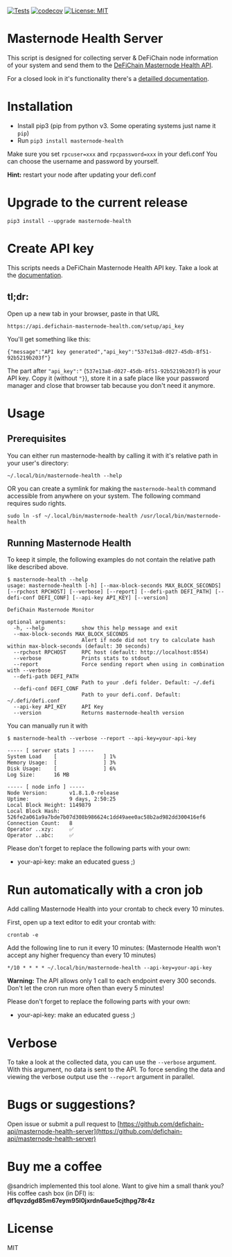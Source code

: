 [![Tests](https://github.com/defichain-api/masternode-health-server/actions/workflows/package.yml/badge.svg?branch=master)](https://github.com/defichain-api/masternode-health-server/actions/workflows/package.yml) [![codecov](https://codecov.io/gh/defichain-api/masternode-health-server/branch/master/graph/badge.svg?token=WWRB5IZN7A)](https://codecov.io/gh/defichain-api/masternode-health-server) [![License: MIT](https://img.shields.io/badge/License-MIT-yellow.svg)](LICENSE.md)




# Masternode Health Server

This script is designed for collecting server & DeFiChain node information of your system and send them to the [DeFiChain Masternode Health API](https://github.com/defichain-api/masternode-health).

For a closed look in it's functionality there's a [detailled documentation](https://docs.defichain-masternode-health.com/).

# Installation

- Install pip3 (pip from python v3. Some operating systems just name it ```pip```)
- Run ```pip3 install masternode-health```

Make sure you set ```rpcuser=xxx``` and ```rpcpassword=xxx``` in your defi.conf
You can choose the username and password by yourself. 

**Hint:** restart your node after updating your defi.conf
# Upgrade to the current release

```
pip3 install --upgrade masternode-health
```

# Create API key

This scripts needs a DeFiChain Masternode Health API key. Take a look at the [documentation](https://docs.defichain-masternode-health.com/#get-an-api-key).

## tl;dr:

Open up a new tab in your browser, paste in that URL

```
https://api.defichain-masternode-health.com/setup/api_key
```

You'll get something like this:

```
{"message":"API key generated","api_key":"537e13a8-d027-45db-8f51-92b5219b203f"}
```

The part after ```"api_key":"``` (```537e13a8-d027-45db-8f51-92b5219b203f```) is your API key. Copy it (without ```"}```), store it in a safe place like your password manager and close that browser tab because you don't need it anymore.

# Usage

## Prerequisites
You can either run masternode-health by calling it with it's relative path in your user's directory:

```
~/.local/bin/masternode-health --help
```

OR you can create a symlink for making the ```masternode-health``` command accessible from anywhere on your system. The following command requires sudo rights.

```
sudo ln -sf ~/.local/bin/masternode-health /usr/local/bin/masternode-health
```


## Running Masternode Health

To keep it simple, the following examples do not contain the relative path like described above.

```
$ masternode-health --help
usage: masternode-health [-h] [--max-block-seconds MAX_BLOCK_SECONDS] [--rpchost RPCHOST] [--verbose] [--report] [--defi-path DEFI_PATH] [--defi-conf DEFI_CONF] [--api-key API_KEY] [--version]

DefiChain Masternode Monitor

optional arguments:
  -h, --help            show this help message and exit
  --max-block-seconds MAX_BLOCK_SECONDS
                        Alert if node did not try to calculate hash within max-block-seconds (default: 30 seconds)
  --rpchost RPCHOST     RPC host (default: http://localhost:8554)
  --verbose             Prints stats to stdout
  --report              Force sending report when using in combination with --verbose
  --defi-path DEFI_PATH
                        Path to your .defi folder. Default: ~/.defi
  --defi-conf DEFI_CONF
                        Path to your defi.conf. Default: ~/.defi/defi.conf
  --api-key API_KEY     API Key
  --version             Returns masternode-health version
```

You can manually run it with

```
$ masternode-health --verbose --report --api-key=your-api-key

----- [ server stats ] -----
System Load    [               ] 1%   
Memory Usage:  [               ] 3%   
Disk Usage:    [               ] 6%   
Log Size:      16 MB     

----- [ node info ] -----
Node Version:       v1.8.1.0-release                                            
Uptime:             9 days, 2:50:25                                             
Local Block Height: 1149879                                                     
Local Block Hash:   526fe2a061a9a7bde7b07d308b986624c1dd49aee0ac58b2ad982dd300416ef6
Connection Count:   8                                                           
Operator ..xzy:     ✅                                                           
Operator ..abc:     ✅                                                          

```

Please don't forget to replace the following parts with your own:
- your-api-key: make an educated guess ;)

# Run automatically with a cron job

Add calling Masternode Health into your crontab to check every 10 minutes.

First, open up a text editor to edit your crontab with:

```
crontab -e
```

Add the following line to run it every 10 minutes: (Masternode Health won't accept any higher frequency than every 10 minutes)

```
*/10 * * * * ~/.local/bin/masternode-health --api-key=your-api-key
```

**Warning:** The API allows only 1 call to each endpoint every 300 seconds. Don't let the cron run more often than every 5 minutes!

Please don't forget to replace the following parts with your own:
- your-api-key: make an educated guess ;)

# Verbose

To take a look at the collected data, you can use the `--verbose` argument.
With this argument, no data is sent to the API. To force sending the data and viewing the verbose output use the `--report` argument in parallel.

# Bugs or suggestions?
Open issue or submit a pull request to
[https://github.com/defichain-api/masternode-health-server](https://github.com/defichain-api/masternode-health-server)

# Buy me a coffee
@sandrich implemented this tool alone. Want to give him a small thank you? His coffee cash box (in DFI) is:
**df1qvzdgd85m67eym95l0jxrdn6aue5cjthpg78r4z**

# License
MIT
